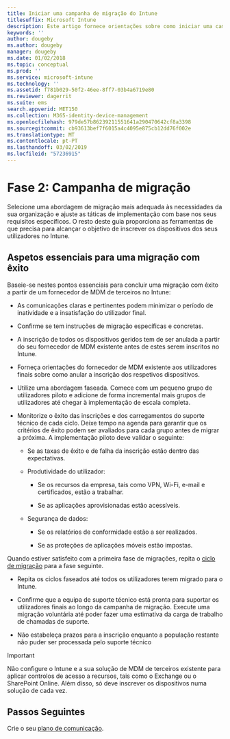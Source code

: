 ```yaml
---
title: Iniciar uma campanha de migração do Intune
titlesuffix: Microsoft Intune
description: Este artigo fornece orientações sobre como iniciar uma campanha de migração para o Microsoft Intune.
keywords: ''
author: dougeby
ms.author: dougeby
manager: dougeby
ms.date: 01/02/2018
ms.topic: conceptual
ms.prod: ''
ms.service: microsoft-intune
ms.technology: ''
ms.assetid: f781b029-50f2-46ee-8ff7-03b4a6719e80
ms.reviewer: dagerrit
ms.suite: ems
search.appverid: MET150
ms.collection: M365-identity-device-management
ms.openlocfilehash: 979de57b86239211551641a290470642cf8a3398
ms.sourcegitcommit: cb93613bef7f6015a4c4095e875cb12dd76f002e
ms.translationtype: MT
ms.contentlocale: pt-PT
ms.lasthandoff: 03/02/2019
ms.locfileid: "57236915"
---
```

# <a name="phase-2-migration-campaign"></a>Fase 2: Campanha de migração

Selecione uma abordagem de migração mais adequada às necessidades da sua organização e ajuste as táticas de implementação com base nos seus requisitos específicos. O resto deste guia proporciona as ferramentas de que precisa para alcançar o objetivo de inscrever os dispositivos dos seus utilizadores no Intune.

## <a name="keys-to-a-successful-migration"></a>Aspetos essenciais para uma migração com êxito

Baseie-se nestes pontos essenciais para concluir uma migração com êxito a partir de um fornecedor de MDM de terceiros no Intune:

-   As comunicações claras e pertinentes podem minimizar o período de inatividade e a insatisfação do utilizador final.

-   Confirme se tem instruções de migração específicas e concretas.

-   A inscrição de todos os dispositivos geridos tem de ser anulada a partir do seu fornecedor de MDM existente antes de estes serem inscritos no Intune.

-   Forneça orientações do fornecedor de MDM existente aos utilizadores finais sobre como anular a inscrição dos respetivos dispositivos.

-   Utilize uma abordagem faseada. Comece com um pequeno grupo de utilizadores piloto e adicione de forma incremental mais grupos de utilizadores até chegar à implementação de escala completa.

-   Monitorize o êxito das inscrições e dos carregamentos do suporte técnico de cada ciclo. Deixe tempo na agenda para garantir que os critérios de êxito podem ser avaliados para cada grupo antes de migrar a próxima. A implementação piloto deve validar o seguinte:

    -   Se as taxas de êxito e de falha da inscrição estão dentro das expectativas.

    -   Produtividade do utilizador:

        -   Se os recursos da empresa, tais como VPN, Wi-Fi, e-mail e certificados, estão a trabalhar.

        -   Se as aplicações aprovisionadas estão acessíveis.

    -   Segurança de dados:

        -   Se os relatórios de conformidade estão a ser realizados.

        -   Se as proteções de aplicações móveis estão impostas.

Quando estiver satisfeito com a primeira fase de migrações, repita o [ciclo de migração](migration-guide-cycle.md) para a fase seguinte.

-   Repita os ciclos faseados até todos os utilizadores terem migrado para o Intune.

-   Confirme que a equipa de suporte técnico está pronta para suportar os utilizadores finais ao longo da campanha de migração. Execute uma migração voluntária até poder fazer uma estimativa da carga de trabalho de chamadas de suporte.

-   Não estabeleça prazos para a inscrição enquanto a população restante não puder ser processada pelo suporte técnico

> [!IMPORTANT]
> Não configure o Intune e a sua solução de MDM de terceiros existente para aplicar controlos de acesso a recursos, tais como o Exchange ou o SharePoint Online. Além disso, só deve inscrever os dispositivos numa solução de cada vez.

## <a name="next-steps"></a>Passos Seguintes

Crie o seu [plano de comunicação](migration-guide-communication-plan.md).
